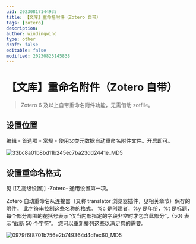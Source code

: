 ```yaml
---
uid: 20230817144935
title: 【文库】重命名附件（Zotero 自带）
tags: [zotero]
description: 
author: windingwind
type: other
draft: false
editable: false
modified: 20230825145838
---
```


# 【文库】重命名附件（Zotero 自带）

> Zotero 6 及以上自带重命名附件功能，无需借助 zotfile。

## 设置位置

编辑 - 首选项 - 常规 - 使用父类元数据自动重命名附件文件。开启即可。

![33bc8a01b8bd11b245ec7ba23dd2441e_MD5](https://cdn.pkmer.cn/images/202308171549318.png!pkmer)

## 设置重命名格式

见 [[7_高级设置]] -Zotero- 通用设置第一项。

Zotero 自动重命名从连接器（又称 translator 浏览器插件，见相关章节）保存的附件。 此字符串控制这些名称的格式。 %c 是创建者，%y 是年份，%t 是标题，每个部分周围的花括号表示“仅当内部指定的字段非空时才包含此部分”，{50} 表示“截断 50 个字符”。 您可以重新排列这些以满足您的需要。

![0979f6f8701b756e2b749364d4dfec60_MD5](https://cdn.pkmer.cn/images/202308171549319.png!pkmer)